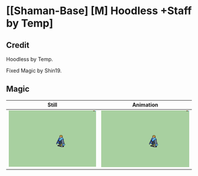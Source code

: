 # [\[Shaman-Base\] \[M\] Hoodless +Staff by Temp]

## Credit

Hoodless by Temp.

Fixed Magic by Shin19.
	
## Magic

| Still | Animation |
| :---: | :-------: |
| ![Magic still](./Magic_000.png) | ![Magic animation](./Magic.gif) |
